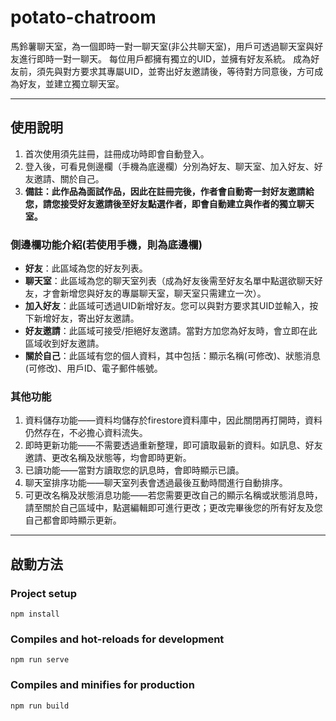 

# potato-chatroom
馬鈴薯聊天室，為一個即時一對一聊天室(非公共聊天室)，用戶可透過聊天室與好友進行即時一對一聊天。
每位用戶都擁有獨立的UID，並擁有好友系統。
成為好友前，須先與對方要求其專屬UID，並寄出好友邀請後，等待對方同意後，方可成為好友，並建立獨立聊天室。
****
## 使用說明
1. 首次使用須先註冊，註冊成功時即會自動登入。
2. 登入後，可看見側邊欄（手機為底邊欄）分別為好友、聊天室、加入好友、好友邀請、關於自己。
3. **備註：此作品為面試作品，因此在註冊完後，作者會自動寄一封好友邀請給您，請您接受好友邀請後至好友點選作者，即會自動建立與作者的獨立聊天室。**

### 側邊欄功能介紹(若使用手機，則為底邊欄)
* **好友**：此區域為您的好友列表。
* **聊天室**：此區域為您的聊天室列表（成為好友後需至好友名單中點選欲聊天好友，才會新增您與好友的專屬聊天室，聊天室只需建立一次）。
* **加入好友**：此區域可透過UID新增好友。您可以與對方要求其UID並輸入，按下新增好友，寄出好友邀請。
* **好友邀請**：此區域可接受/拒絕好友邀請。當對方加您為好友時，會立即在此區域收到好友邀請。
* **關於自己**：此區域有您的個人資料，其中包括：顯示名稱(可修改)、狀態消息(可修改)、用戶ID、電子郵件帳號。

### 其他功能

1. 資料儲存功能——資料均儲存於firestore資料庫中，因此關閉再打開時，資料仍然存在，不必擔心資料流失。
2. 即時更新功能——不需要透過重新整理，即可讀取最新的資料。如訊息、好友邀請、更改名稱及狀態等，均會即時更新。
3. 已讀功能——當對方讀取您的訊息時，會即時顯示已讀。
4. 聊天室排序功能——聊天室列表會透過最後互動時間進行自動排序。
5. 可更改名稱及狀態消息功能——若您需要更改自己的顯示名稱或狀態消息時，請至關於自己區域中，點選編輯即可進行更改；更改完畢後您的所有好友及您自己都會即時顯示更新。
****


## 啟動方法
### Project setup
```
npm install
```

### Compiles and hot-reloads for development
```
npm run serve
```

### Compiles and minifies for production
```
npm run build
```



